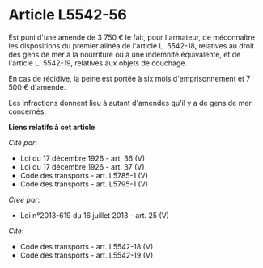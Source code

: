 # Article L5542-56

Est puni d'une amende de 3 750 € le fait, pour l'armateur, de méconnaître les dispositions du premier alinéa de l'article L.
5542-18, relatives au droit des gens de mer à la nourriture ou à une indemnité équivalente, et de l'article L. 5542-19,
relatives aux objets de couchage. 

En cas de récidive, la peine est portée à six mois d'emprisonnement et 7 500 € d'amende. 

Les infractions donnent lieu à autant d'amendes qu'il y a de gens de mer concernés.

**Liens relatifs à cet article**

_Cité par_:

  - Loi du 17 décembre 1926 - art. 36 (V)
  - Loi du 17 décembre 1926 - art. 37 (V)
  - Code des transports - art. L5785-1 (V)
  - Code des transports - art. L5795-1 (V)

_Créé par_:

  - Loi n°2013-619 du 16 juillet 2013 - art. 25 (V)

_Cite_:

  - Code des transports - art. L5542-18 (V)
  - Code des transports - art. L5542-19 (V)
